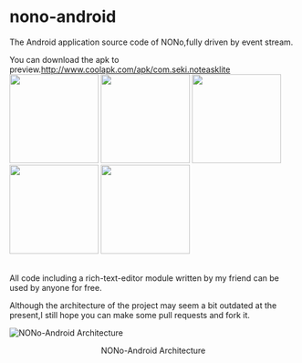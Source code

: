 # nono-android
The Android application source code of NONo,fully driven by event stream.

You can download the apk to preview.http://www.coolapk.com/apk/com.seki.noteasklite
  <br />
<img src="http://image.coolapk.com/apk_image/2016/0830/8f3cae0127afab713dcf4048ee72f1f8-for-23837-o_1ardsovtq94mmt86r01882cjr10-uid-557725.png" width="156">
<img src="http://image.coolapk.com/apk_image/2016/0830/c39e1c043c6f9674e7f8b97059b898bd-for-23837-o_1ardsp36f1uk2cra16op1gdu1lur16-uid-557725.png" width="156">
<img src="http://image.coolapk.com/apk_image/2016/0830/31bad672a69ea0db2db615e5ca3e320f-for-23837-o_1ardsp5mq186j10611h741kjietr1c-uid-557725.png" width="156">
<img src="http://image.coolapk.com/apk_image/2016/0830/3ae5d627345a69846f74a9c1a7a015af-for-23837-o_1ardsp83d1tgq2ldo8r107k11bv1i-uid-557725.png" width="156">
<img src="http://image.coolapk.com/apk_image/2016/0830/4f8afe08d314d1e0d828ddbeb232803e-for-23837-o_1ardspcbn1b8mtsjj5f54hqe1o-uid-557725.png" width="156">

  <br />
All code including a rich-text-editor module written by my friend can be used by anyone for free.

Although the architecture of the project may seem a bit outdated at the present,I still hope you can make some pull requests and fork it.

![NONo-Android Architecture](https://github.com/tianyuan168326/nono-android/blob/master/%E5%B1%8F%E5%B9%95%E5%BF%AB%E7%85%A7%202016-10-15%20%E4%B8%8B%E5%8D%889.10.30.png?raw=true "NONo-Android Architecture")
<p align="center"> NONo-Android Architecture</p>

